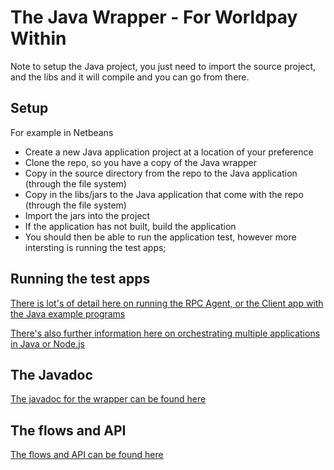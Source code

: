 # The Java Wrapper - For Worldpay Within

Note to setup the Java project, you just need to import the source project, and the libs and it will compile and you can go from there.

## Setup

For example in Netbeans
* Create a new Java application project at a location of your preference
* Clone the repo, so you have a copy of the Java wrapper
* Copy in the source directory from the repo to the Java application (through the file system)
* Copy in the libs/jars to the Java application that come with the repo (through the file system)
* Import the jars into the project
* If the application has not built, build the application
* You should then be able to run the application test, however more intersting is running the test apps; 

## Running the test apps

[There is lot's of detail here on running the RPC Agent, or the Client app with the Java example programs](https://github.com/WPTechInnovation/worldpay-within-sdk/tree/develop/applications/dev-client)

[There's also further information here on orchestrating multiple applications in Java or Node.js](https://wptechinnovation.github.io/getting-started.html)

## The Javadoc

[The javadoc for the wrapper can be found here](https://wptechinnovation.github.io/wrapper-doc/javadoc/)

## The flows and API

[The flows and API can be found here](https://wptechinnovation.github.io/the-flows.html)
